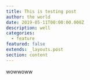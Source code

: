 ```yaml
---
title: This is testing post
author: the world
date: 2019-05-11T00:00:00.000Z
description: well
categories:
  - feature
featured: false
extends: _layouts.post
section: content
---
```


wowwoww
